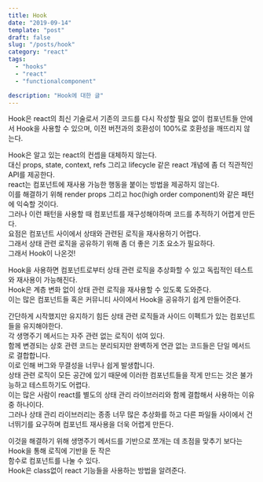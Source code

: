```yaml
---
title: Hook
date: "2019-09-14"
template: "post"
draft: false
slug: "/posts/hook"
category: "react"
tags:
  - "hooks"
  - "react"
  - "functionalcomponent"

description: "Hook에 대한 글"
---
```


Hook은 react의 최신 기술로서 기존의 코드를 다시 작성할 필요 없이 컴포넌트들 안에서 Hook을 사용할 수 있으며, 이전 버전과의 호환성이 100%로 호환성을 깨뜨리지 않는다.

Hook은 알고 있는 react의 컨셉을 대체하지 않는다.  
대신 props, state, context, refs 그리고 lifecycle 같은 react 개념에 좀 더 직관적인 API를 제공한다.  
react는 컴포넌트에 재사용 가능한 행동을 붙이는 방법을 제공하지 않는다.  
이를 해결하기 위해 render props 그리고 hoc(high order component)와 같은 패턴에 익숙할 것이다.  
그러나 이런 패턴을 사용할 때 컴포넌트를 재구성해야하며 코드를 추적하기 어렵게 만든다.  
요점은 컴포넌트 사이에서 상태와 관련된 로직을 재사용하기 어렵다.  
그래서 상태 관련 로직을 공유하기 위해 좀 더 좋은 기초 요소가 필요하다.  
그래서 Hook이 나온것!

Hook을 사용하면 컴포넌트로부터 상태 관련 로직을 추상화할 수 있고 독립적인 테스트와 재사용이 가능해진다.  
Hook은 계층 변화 없이 상태 관련 로직을 재사용할 수 있도록 도와준다.  
이는 많은 컴포넌트들 혹은 커뮤니티 사이에서 Hook을 공유하기 쉽게 만들어준다.

간단하게 시작했지만 유지하기 힘든 상태 관련 로직들과 사이드 이펙트가 있는 컴포넌트들을 유지해야한다.  
각 생명주기 메서드는 자주 관련 없는 로직이 섞여 있다.  
함께 변경되는 상호 관련 코드는 분리되지만 완벽하게 연관 없는 코드들은 단일 메서드로 결합합니다.  
이로 인해 버그와 무결성을 너무나 쉽게 발생합니다.  
상태 관련 로직이 모든 공간에 있기 때문에 이러한 컴포넌트들을 작게 만드는 것은 불가능하고 테스트하기도 어렵다.  
이는 많은 사람이 react를 별도의 상태 관리 라이브러리와 함께 결합해서 사용하는 이유 중 하나이다.  
그러나 상태 관리 라이브러리는 종종 너무 많은 추상화를 하고 다른 파일들 사이에서 건너뛰기를 요구하며 컴포넌트 재사용을 더욱 어렵게 만든다.

이것을 해결하기 위해 생명주기 메서드를 기반으로 쪼개는 데 초점을 맞추기 보다는 Hook을 통해 로직에 기반을 둔 작은  
함수로 컴포넌트를 나눌 수 있다.  
Hook은 class없이 react 기능들을 사용하는 방법을 알려준다.
